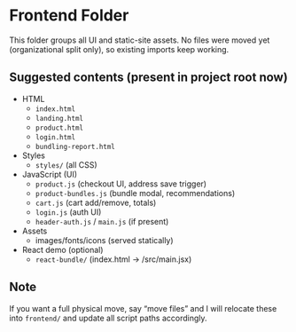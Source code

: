# Frontend Folder

This folder groups all UI and static-site assets. No files were moved yet (organizational split only), so existing imports keep working.

## Suggested contents (present in project root now)
- HTML
  - `index.html`
  - `landing.html`
  - `product.html`
  - `login.html`
  - `bundling-report.html`
- Styles
  - `styles/` (all CSS)
- JavaScript (UI)
  - `product.js` (checkout UI, address save trigger)
  - `product-bundles.js` (bundle modal, recommendations)
  - `cart.js` (cart add/remove, totals)
  - `login.js` (auth UI)
  - `header-auth.js` / `main.js` (if present)
- Assets
  - images/fonts/icons (served statically)
- React demo (optional)
  - `react-bundle/` (index.html → /src/main.jsx)

## Note
If you want a full physical move, say “move files” and I will relocate these into `frontend/` and update all script paths accordingly.
